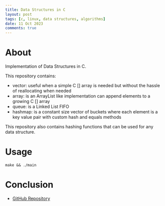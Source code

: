 ```yaml
---
title: Data Structures in C
layout: post
tags: [c, linux, data structures, algorithms]
date: 11 Oct 2023
comments: true
---
```


# About

Implementation of Data Structures in C.

This repository contains:
- vector: useful when a simple C [] array is needed but without the hassle of
  reallocating when needed
- array: is an ArrayList like implementation can append elements to a growing C
  [] array
- queue: is a Linked List FIFO
- hashmap: is a constant size vector of buckets where each element is a key
  value pair with custom hash and equals methods

This repository also contains hashing functions that can be used for any data
structure.

# Usage

```console
make && ./main
```

# Conclusion

- [GitHub Repository](https://github.com/alexjercan/data-structures-c)

